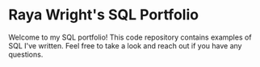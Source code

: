 # Raya Wright's SQL Portfolio

Welcome to my SQL portfolio! This code repository contains examples of SQL I've written. Feel free to take a look and reach out if you have any questions.
